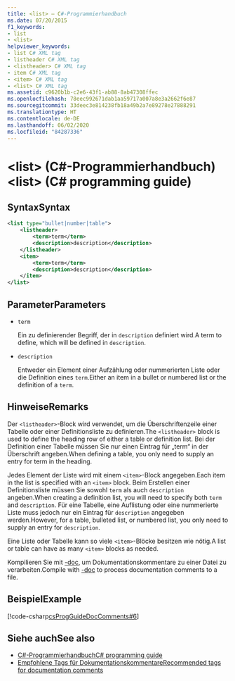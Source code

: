```yaml
---
title: <list> – C#-Programmierhandbuch
ms.date: 07/20/2015
f1_keywords:
- list
- <list>
helpviewer_keywords:
- list C# XML tag
- listheader C# XML tag
- <listheader> C# XML tag
- item C# XML tag
- <item> C# XML tag
- <list> C# XML tag
ms.assetid: c9620b1b-c2e6-43f1-ab88-8ab47308ffec
ms.openlocfilehash: 78eec992671dab1aa59717a007a8e3a2662f6e87
ms.sourcegitcommit: 33deec3e814238fb18a49b2a7e89278e27888291
ms.translationtype: HT
ms.contentlocale: de-DE
ms.lasthandoff: 06/02/2020
ms.locfileid: "84287336"
---
```

# <a name="list-c-programming-guide"></a><span data-ttu-id="815b0-102">\<list> (C#-Programmierhandbuch)</span><span class="sxs-lookup"><span data-stu-id="815b0-102">\<list> (C# programming guide)</span></span>

## <a name="syntax"></a><span data-ttu-id="815b0-103">Syntax</span><span class="sxs-lookup"><span data-stu-id="815b0-103">Syntax</span></span>

```xml
<list type="bullet|number|table">
    <listheader>
        <term>term</term>
        <description>description</description>
    </listheader>
    <item>
        <term>term</term>
        <description>description</description>
    </item>
</list>
```

## <a name="parameters"></a><span data-ttu-id="815b0-104">Parameter</span><span class="sxs-lookup"><span data-stu-id="815b0-104">Parameters</span></span>

- `term`

  <span data-ttu-id="815b0-105">Ein zu definierender Begriff, der in `description` definiert wird.</span><span class="sxs-lookup"><span data-stu-id="815b0-105">A term to define, which will be defined in `description`.</span></span>

- `description`

  <span data-ttu-id="815b0-106">Entweder ein Element einer Aufzählung oder nummerierten Liste oder die Definition eines `term`.</span><span class="sxs-lookup"><span data-stu-id="815b0-106">Either an item in a bullet or numbered list or the definition of a `term`.</span></span>
  
## <a name="remarks"></a><span data-ttu-id="815b0-107">Hinweise</span><span class="sxs-lookup"><span data-stu-id="815b0-107">Remarks</span></span>

<span data-ttu-id="815b0-108">Der `<listheader>`-Block wird verwendet, um die Überschriftenzeile einer Tabelle oder einer Definitionsliste zu definieren.</span><span class="sxs-lookup"><span data-stu-id="815b0-108">The `<listheader>` block is used to define the heading row of either a table or definition list.</span></span> <span data-ttu-id="815b0-109">Bei der Definition einer Tabelle müssen Sie nur einen Eintrag für „term“ in der Überschrift angeben.</span><span class="sxs-lookup"><span data-stu-id="815b0-109">When defining a table, you only need to supply an entry for term in the heading.</span></span>

<span data-ttu-id="815b0-110">Jedes Element der Liste wird mit einem `<item>`-Block angegeben.</span><span class="sxs-lookup"><span data-stu-id="815b0-110">Each item in the list is specified with an `<item>` block.</span></span> <span data-ttu-id="815b0-111">Beim Erstellen einer Definitionsliste müssen Sie sowohl `term` als auch `description` angeben.</span><span class="sxs-lookup"><span data-stu-id="815b0-111">When creating a definition list, you will need to specify both `term` and `description`.</span></span> <span data-ttu-id="815b0-112">Für eine Tabelle, eine Auflistung oder eine nummerierte Liste muss jedoch nur ein Eintrag für `description` angegeben werden.</span><span class="sxs-lookup"><span data-stu-id="815b0-112">However, for a table, bulleted list, or numbered list, you only need to supply an entry for `description`.</span></span>

<span data-ttu-id="815b0-113">Eine Liste oder Tabelle kann so viele `<item>`-Blöcke besitzen wie nötig.</span><span class="sxs-lookup"><span data-stu-id="815b0-113">A list or table can have as many `<item>` blocks as needed.</span></span>

<span data-ttu-id="815b0-114">Kompilieren Sie mit [-doc](../../language-reference/compiler-options/doc-compiler-option.md), um Dokumentationskommentare zu einer Datei zu verarbeiten.</span><span class="sxs-lookup"><span data-stu-id="815b0-114">Compile with [-doc](../../language-reference/compiler-options/doc-compiler-option.md) to process documentation comments to a file.</span></span>

## <a name="example"></a><span data-ttu-id="815b0-115">Beispiel</span><span class="sxs-lookup"><span data-stu-id="815b0-115">Example</span></span>

[!code-csharp[csProgGuideDocComments#6](~/samples/snippets/csharp/VS_Snippets_VBCSharp/csProgGuideDocComments/CS/DocComments.cs#6)]

## <a name="see-also"></a><span data-ttu-id="815b0-116">Siehe auch</span><span class="sxs-lookup"><span data-stu-id="815b0-116">See also</span></span>

- [<span data-ttu-id="815b0-117">C#-Programmierhandbuch</span><span class="sxs-lookup"><span data-stu-id="815b0-117">C# programming guide</span></span>](../index.md)
- [<span data-ttu-id="815b0-118">Empfohlene Tags für Dokumentationskommentare</span><span class="sxs-lookup"><span data-stu-id="815b0-118">Recommended tags for documentation comments</span></span>](./recommended-tags-for-documentation-comments.md)
